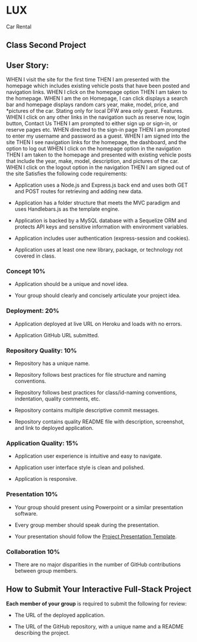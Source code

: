 # LUX
Car Rental 



## Class Second Project 
## User Story:

WHEN I visit the site for the first time 
THEN I am presented with the homepage which includes existing vehicle posts that have been posted and navigation links.
WHEN I click on the homepage option THEN I am taken to the homepage.
WHEN I am the on Homepage, I can click displays a search bar and homepage displays random cars year, make, model, price, and *pictures of the car. Stating only for local DFW area only guest. Features.
WHEN I click on any other links in the navigation such as reserve now, login button, Contact Us 
 THEN I am prompted to either sign up or sign-in, or reserve pages etc. 
WHEN directed to the sign-in page THEN I am prompted to enter my username and password as a guest.
WHEN I am signed into the site THEN I see navigation links for the homepage, the dashboard, and the option to log out
WHEN I click on the homepage option in the navigation THEN I am taken to the homepage and presented with existing vehicle posts that include the year, make, model, description, and pictures of the car.
WHEN I click on the logout option in the navigation THEN I am signed out of the site
Satisfies the following code requirements:

  * Application uses a Node.js and Express.js back end and uses both GET and POST routes for retrieving and adding new data.

  * Application has a folder structure that meets the MVC paradigm and uses Handlebars.js as the template engine.

  * Application is backed by a MySQL database with a Sequelize ORM and protects API keys and sensitive information with environment variables.

  * Application includes user authentication (express-session and cookies).

  * Application uses at least one new library, package, or technology not covered in class.

### Concept 10%

* Application should be a unique and novel idea.

* Your group should clearly and concisely articulate your project idea.

### Deployment: 20%

* Application deployed at live URL on Heroku and loads with no errors.

* Application GitHub URL submitted.

### Repository Quality: 10%

* Repository has a unique name.

* Repository follows best practices for file structure and naming conventions.

* Repository follows best practices for class/id-naming conventions, indentation, quality comments, etc.

* Repository contains multiple descriptive commit messages.

* Repository contains quality README file with description, screenshot, and link to deployed application.

### Application Quality: 15%

* Application user experience is intuitive and easy to navigate.

* Application user interface style is clean and polished.

* Application is responsive.

### Presentation 10%

* Your group should present using Powerpoint or a similar presentation software.

* Every group member should speak during the presentation.

* Your presentation should follow the [Project Presentation Template](https://docs.google.com/presentation/d/10QaO9KH8HtUXj__81ve0SZcpO5DbMbqqQr4iPpbwKks/edit?usp=sharing).

### Collaboration 10%

* There are no major disparities in the number of GitHub contributions between group members.

## How to Submit Your Interactive Full-Stack Project

**Each member of your group** is required to submit the following for review:

* The URL of the deployed application.

* The URL of the GitHub repository, with a unique name and a README describing the project.


